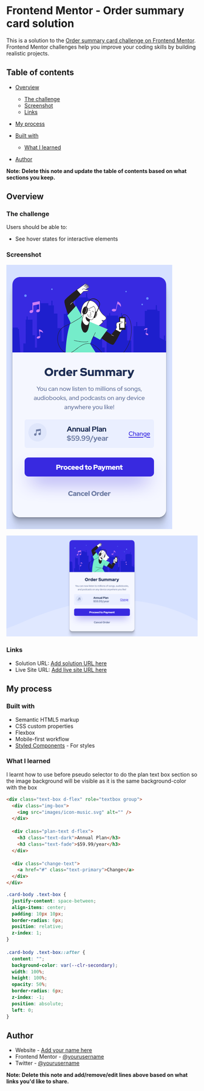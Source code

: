 # Frontend Mentor - Order summary card solution

This is a solution to the [Order summary card challenge on Frontend Mentor](https://www.frontendmentor.io/challenges/order-summary-component-QlPmajDUj). Frontend Mentor challenges help you improve your coding skills by building realistic projects.

## Table of contents

- [Overview](#overview)
  - [The challenge](#the-challenge)
  - [Screenshot](#screenshot)
  - [Links](#links)
- [My process](#my-process)
- [Built with](#built-with)

  - [What I learned](#what-i-learned)

- [Author](#author)

**Note: Delete this note and update the table of contents based on what sections you keep.**

## Overview

### The challenge

Users should be able to:

- See hover states for interactive elements

### Screenshot

![](./screenshot/Order%20Summary%20Mobile.png)

![](./screenshot/Order-Summary%20Desktop.png)

### Links

- Solution URL: [Add solution URL here](https://your-solution-url.com)
- Live Site URL: [Add live site URL here](https://your-live-site-url.com)

## My process

### Built with

- Semantic HTML5 markup
- CSS custom properties
- Flexbox
- Mobile-first workflow
- [Styled Components](https://styled-components.com/) - For styles

### What I learned

I learnt how to use before pseudo selector to do the plan text box section so the image background will be visible as it is the same background-color with the box

```html
<div class="text-box d-flex" role="textbox group">
  <div class="img-box">
    <img src="images/icon-music.svg" alt="" />
  </div>

  <div class="plan-text d-flex">
    <h3 class="text-dark">Annual Plan</h3>
    <h3 class="text-fade">$59.99/year</h3>
  </div>

  <div class="change-text">
    <a href="#" class="text-primary">Change</a>
  </div>
</div>
```

```css
.card-body .text-box {
  justify-content: space-between;
  align-items: center;
  padding: 10px 10px;
  border-radius: 6px;
  position: relative;
  z-index: 1;
}

.card-body .text-box::after {
  content: "";
  background-color: var(--clr-secondary);
  width: 100%;
  height: 100%;
  opacity: 50%;
  border-radius: 6px;
  z-index: -1;
  position: absolute;
  left: 0;
}
```

## Author

- Website - [Add your name here](https://smartlify08.github.io/Portfolio-Website/)
- Frontend Mentor - [@yourusername](https://www.frontendmentor.io/profile/Smartlify08)
- Twitter - [@yourusername](https://www.twitter.com/Smartlify)

**Note: Delete this note and add/remove/edit lines above based on what links you'd like to share.**
